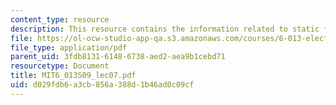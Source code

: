 ```yaml
---
content_type: resource
description: This resource contains the information related to static fields.
file: https://ol-ocw-studio-app-qa.s3.amazonaws.com/courses/6-013-electromagnetics-and-applications-spring-2009/d029fdb6a3cb856a388d1b46ad0c09cf_MIT6_013S09_lec07.pdf
file_type: application/pdf
parent_uid: 3fdb8131-6148-6738-aed2-aea9b1cebd71
resourcetype: Document
title: MIT6_013S09_lec07.pdf
uid: d029fdb6-a3cb-856a-388d-1b46ad0c09cf
---
```

